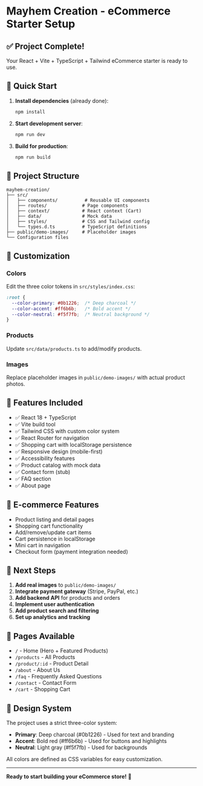 # Mayhem Creation - eCommerce Starter Setup

## ✅ Project Complete!

Your React + Vite + TypeScript + Tailwind eCommerce starter is ready to use.

## 🚀 Quick Start

1. **Install dependencies** (already done):
   ```bash
   npm install
   ```

2. **Start development server**:
   ```bash
   npm run dev
   ```

3. **Build for production**:
   ```bash
   npm run build
   ```

## 📁 Project Structure

```
mayhem-creation/
├── src/
│   ├── components/          # Reusable UI components
│   ├── routes/             # Page components
│   ├── context/            # React context (Cart)
│   ├── data/               # Mock data
│   ├── styles/             # CSS and Tailwind config
│   └── types.d.ts          # TypeScript definitions
├── public/demo-images/     # Placeholder images
└── Configuration files
```

## 🎨 Customization

### Colors
Edit the three color tokens in `src/styles/index.css`:
```css
:root {
  --color-primary: #0b1226;  /* Deep charcoal */
  --color-accent: #ff6b6b;   /* Bold accent */
  --color-neutral: #f5f7fb;  /* Neutral background */
}
```

### Products
Update `src/data/products.ts` to add/modify products.

### Images
Replace placeholder images in `public/demo-images/` with actual product photos.

## 🔧 Features Included

- ✅ React 18 + TypeScript
- ✅ Vite build tool
- ✅ Tailwind CSS with custom color system
- ✅ React Router for navigation
- ✅ Shopping cart with localStorage persistence
- ✅ Responsive design (mobile-first)
- ✅ Accessibility features
- ✅ Product catalog with mock data
- ✅ Contact form (stub)
- ✅ FAQ section
- ✅ About page

## 🛒 E-commerce Features

- Product listing and detail pages
- Shopping cart functionality
- Add/remove/update cart items
- Cart persistence in localStorage
- Mini cart in navigation
- Checkout form (payment integration needed)

## 🎯 Next Steps

1. **Add real images** to `public/demo-images/`
2. **Integrate payment gateway** (Stripe, PayPal, etc.)
3. **Add backend API** for products and orders
4. **Implement user authentication**
5. **Add product search and filtering**
6. **Set up analytics and tracking**

## 📱 Pages Available

- `/` - Home (Hero + Featured Products)
- `/products` - All Products
- `/product/:id` - Product Detail
- `/about` - About Us
- `/faq` - Frequently Asked Questions
- `/contact` - Contact Form
- `/cart` - Shopping Cart

## 🎨 Design System

The project uses a strict three-color system:
- **Primary**: Deep charcoal (#0b1226) - Used for text and branding
- **Accent**: Bold red (#ff6b6b) - Used for buttons and highlights
- **Neutral**: Light gray (#f5f7fb) - Used for backgrounds

All colors are defined as CSS variables for easy customization.

---

**Ready to start building your eCommerce store!** 🚀
